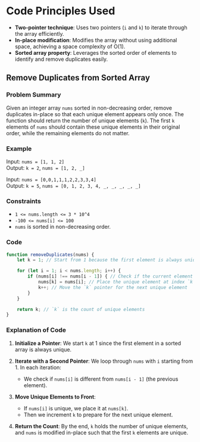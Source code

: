 # Code Principles Used
- **Two-pointer technique**: Uses two pointers (`i` and `k`) to iterate through the array efficiently.
- **In-place modification**: Modifies the array without using additional space, achieving a space complexity of O(1).
- **Sorted array property**: Leverages the sorted order of elements to identify and remove duplicates easily.

## Remove Duplicates from Sorted Array
### Problem Summary
Given an integer array `nums` sorted in non-decreasing order, remove duplicates in-place so that each unique element appears only once. The function should return the number of unique elements (`k`). The first `k` elements of `nums` should contain these unique elements in their original order, while the remaining elements do not matter.

### Example
Input: `nums = [1, 1, 2]`  
Output: `k = 2`, `nums = [1, 2, _]`

Input: `nums = [0,0,1,1,1,2,2,3,3,4]`  
Output: `k = 5`, `nums = [0, 1, 2, 3, 4, _, _, _, _, _]`

### Constraints
- `1 <= nums.length <= 3 * 10^4`
- `-100 <= nums[i] <= 100`
- `nums` is sorted in non-decreasing order.

### Code
```javascript
function removeDuplicates(nums) {
    let k = 1; // Start from 1 because the first element is always unique

    for (let i = 1; i < nums.length; i++) {
        if (nums[i] !== nums[i - 1]) { // Check if the current element is different from the previous
            nums[k] = nums[i]; // Place the unique element at index `k`
            k++; // Move the `k` pointer for the next unique element
        }
    }

    return k; // `k` is the count of unique elements
}
```

### Explanation of Code
1. **Initialize a Pointer**: We start `k` at 1 since the first element in a sorted array is always unique.
  
2. **Iterate with a Second Pointer**: We loop through `nums` with `i` starting from 1. In each iteration:
   - We check if `nums[i]` is different from `nums[i - 1]` (the previous element).
  
3. **Move Unique Elements to Front**:
   - If `nums[i]` is unique, we place it at `nums[k]`.
   - Then we increment `k` to prepare for the next unique element.
   
4. **Return the Count**: By the end, `k` holds the number of unique elements, and `nums` is modified in-place such that the first `k` elements are unique.